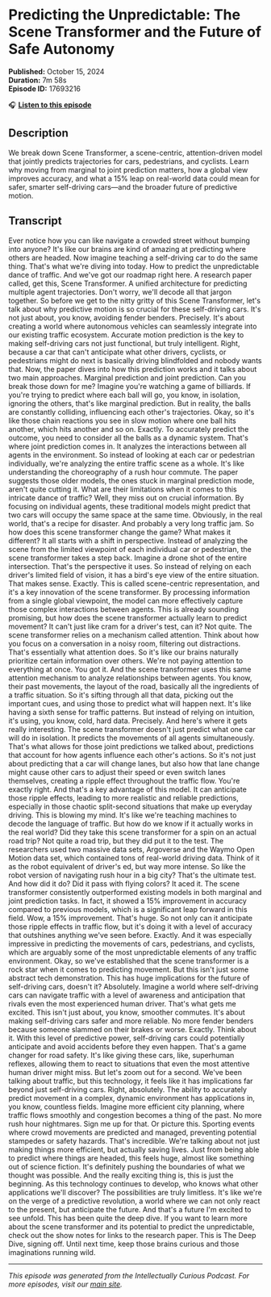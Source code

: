 # Predicting the Unpredictable: The Scene Transformer and the Future of Safe Autonomy

**Published:** October 15, 2024  
**Duration:** 7m 58s  
**Episode ID:** 17693216

🎧 **[Listen to this episode](https://intellectuallycurious.buzzsprout.com/2529712/episodes/17693216-predicting-the-unpredictable-the-scene-transformer-and-the-future-of-safe-autonomy)**

## Description

We break down Scene Transformer, a scene-centric, attention-driven model that jointly predicts trajectories for cars, pedestrians, and cyclists. Learn why moving from marginal to joint prediction matters, how a global view improves accuracy, and what a 15% leap on real-world data could mean for safer, smarter self-driving cars—and the broader future of predictive motion.

## Transcript

Ever notice how you can like navigate a crowded street without bumping into anyone? It's like our brains are kind of amazing at predicting where others are headed. Now imagine teaching a self-driving car to do the same thing. That's what we're diving into today. How to predict the unpredictable dance of traffic. And we've got our roadmap right here. A research paper called, get this, Scene Transformer. A unified architecture for predicting multiple agent trajectories. Don't worry, we'll decode all that jargon together. So before we get to the nitty gritty of this Scene Transformer, let's talk about why predictive motion is so crucial for these self-driving cars. It's not just about, you know, avoiding fender benders. Precisely. It's about creating a world where autonomous vehicles can seamlessly integrate into our existing traffic ecosystem. Accurate motion prediction is the key to making self-driving cars not just functional, but truly intelligent. Right, because a car that can't anticipate what other drivers, cyclists, or pedestrians might do next is basically driving blindfolded and nobody wants that. Now, the paper dives into how this prediction works and it talks about two main approaches. Marginal prediction and joint prediction. Can you break those down for me? Imagine you're watching a game of billiards. If you're trying to predict where each ball will go, you know, in isolation, ignoring the others, that's like marginal prediction. But in reality, the balls are constantly colliding, influencing each other's trajectories. Okay, so it's like those chain reactions you see in slow motion where one ball hits another, which hits another and so on. Exactly. To accurately predict the outcome, you need to consider all the balls as a dynamic system. That's where joint prediction comes in. It analyzes the interactions between all agents in the environment. So instead of looking at each car or pedestrian individually, we're analyzing the entire traffic scene as a whole. It's like understanding the choreography of a rush hour commute. The paper suggests those older models, the ones stuck in marginal prediction mode, aren't quite cutting it. What are their limitations when it comes to this intricate dance of traffic? Well, they miss out on crucial information. By focusing on individual agents, these traditional models might predict that two cars will occupy the same space at the same time. Obviously, in the real world, that's a recipe for disaster. And probably a very long traffic jam. So how does this scene transformer change the game? What makes it different? It all starts with a shift in perspective. Instead of analyzing the scene from the limited viewpoint of each individual car or pedestrian, the scene transformer takes a step back. Imagine a drone shot of the entire intersection. That's the perspective it uses. So instead of relying on each driver's limited field of vision, it has a bird's eye view of the entire situation. That makes sense. Exactly. This is called scene-centric representation, and it's a key innovation of the scene transformer. By processing information from a single global viewpoint, the model can more effectively capture those complex interactions between agents. This is already sounding promising, but how does the scene transformer actually learn to predict movement? It can't just like cram for a driver's test, can it? Not quite. The scene transformer relies on a mechanism called attention. Think about how you focus on a conversation in a noisy room, filtering out distractions. That's essentially what attention does. So it's like our brains naturally prioritize certain information over others. We're not paying attention to everything at once. You got it. And the scene transformer uses this same attention mechanism to analyze relationships between agents. You know, their past movements, the layout of the road, basically all the ingredients of a traffic situation. So it's sifting through all that data, picking out the important cues, and using those to predict what will happen next. It's like having a sixth sense for traffic patterns. But instead of relying on intuition, it's using, you know, cold, hard data. Precisely. And here's where it gets really interesting. The scene transformer doesn't just predict what one car will do in isolation. It predicts the movements of all agents simultaneously. That's what allows for those joint predictions we talked about, predictions that account for how agents influence each other's actions. So it's not just about predicting that a car will change lanes, but also how that lane change might cause other cars to adjust their speed or even switch lanes themselves, creating a ripple effect throughout the traffic flow. You're exactly right. And that's a key advantage of this model. It can anticipate those ripple effects, leading to more realistic and reliable predictions, especially in those chaotic split-second situations that make up everyday driving. This is blowing my mind. It's like we're teaching machines to decode the language of traffic. But how do we know if it actually works in the real world? Did they take this scene transformer for a spin on an actual road trip? Not quite a road trip, but they did put it to the test. The researchers used two massive data sets, Argoverse and the Waymo Open Motion data set, which contained tons of real-world driving data. Think of it as the robot equivalent of driver's ed, but way more intense. So like the robot version of navigating rush hour in a big city? That's the ultimate test. And how did it do? Did it pass with flying colors? It aced it. The scene transformer consistently outperformed existing models in both marginal and joint prediction tasks. In fact, it showed a 15% improvement in accuracy compared to previous models, which is a significant leap forward in this field. Wow, a 15% improvement. That's huge. So not only can it anticipate those ripple effects in traffic flow, but it's doing it with a level of accuracy that outshines anything we've seen before. Exactly. And it was especially impressive in predicting the movements of cars, pedestrians, and cyclists, which are arguably some of the most unpredictable elements of any traffic environment. Okay, so we've established that the scene transformer is a rock star when it comes to predicting movement. But this isn't just some abstract tech demonstration. This has huge implications for the future of self-driving cars, doesn't it? Absolutely. Imagine a world where self-driving cars can navigate traffic with a level of awareness and anticipation that rivals even the most experienced human driver. That's what gets me excited. This isn't just about, you know, smoother commutes. It's about making self-driving cars safer and more reliable. No more fender benders because someone slammed on their brakes or worse. Exactly. Think about it. With this level of predictive power, self-driving cars could potentially anticipate and avoid accidents before they even happen. That's a game changer for road safety. It's like giving these cars, like, superhuman reflexes, allowing them to react to situations that even the most attentive human driver might miss. But let's zoom out for a second. We've been talking about traffic, but this technology, it feels like it has implications far beyond just self-driving cars. Right, absolutely. The ability to accurately predict movement in a complex, dynamic environment has applications in, you know, countless fields. Imagine more efficient city planning, where traffic flows smoothly and congestion becomes a thing of the past. No more rush hour nightmares. Sign me up for that. Or picture this. Sporting events where crowd movements are predicted and managed, preventing potential stampedes or safety hazards. That's incredible. We're talking about not just making things more efficient, but actually saving lives. Just from being able to predict where things are headed, this feels huge, almost like something out of science fiction. It's definitely pushing the boundaries of what we thought was possible. And the really exciting thing is, this is just the beginning. As this technology continues to develop, who knows what other applications we'll discover? The possibilities are truly limitless. It's like we're on the verge of a predictive revolution, a world where we can not only react to the present, but anticipate the future. And that's a future I'm excited to see unfold. This has been quite the deep dive. If you want to learn more about the scene transformer and its potential to predict the unpredictable, check out the show notes for links to the research paper. This is The Deep Dive, signing off. Until next time, keep those brains curious and those imaginations running wild.

---
*This episode was generated from the Intellectually Curious Podcast. For more episodes, visit our [main site](https://intellectuallycurious.buzzsprout.com).*
